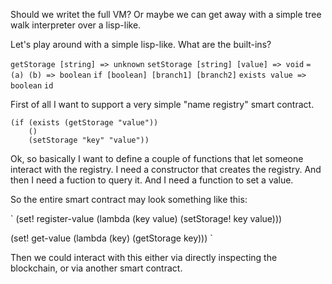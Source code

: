 Should we writet the full VM? Or maybe we can get away with a simple tree walk interpreter over a lisp-like.

Let's play around with a simple lisp-like.
What are the built-ins?

`getStorage [string] => unknown`
`setStorage [string] [value] => void`
`= (a) (b) => boolean`
`if [boolean] [branch1] [branch2]`
`exists value => boolean`
`id`

First of all I want to support a very simple "name registry" smart contract.

```
(if (exists (getStorage "value"))
    ()
    (setStorage "key" "value"))
```

Ok, so basically I want to define a couple of functions that let someone interact
with the registry. I need a constructor that creates the registry. And then I need
a fuction to query it. And I need a function to set a value.

So the entire smart contract may look something like this:

`
(set! register-value (lambda (key value) (setStorage! key value)))

(set! get-value (lambda (key) (getStorage key)))
`

Then we could interact with this either via directly inspecting the blockchain, or via
another smart contract.
